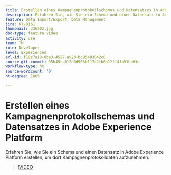 ```yaml
---
title: Erstellen eines Kampagnenprotokollschemas und Datensatzes in Adobe Experience Platform
description: Erfahren Sie, wie Sie ein Schema und einen Datensatz in Adobe Experience Platform erstellen, um dort Kampagnenprotokolldaten aufzunehmen.
feature: Data Import/Export, Data Management
jira: KT-8161
thumbnail: 336903.jpg
doc-type: feature video
activity: use
team: TM
role: Developer
level: Experienced
exl-id: f10c7a18-8ba3-4527-a92b-bc95403042c8
source-git-commit: 05b49ca012d0d505b117a2fb6b12ff41b51be63e
workflow-type: ht
source-wordcount: '0'
ht-degree: 100%

---
```


# Erstellen eines Kampagnenprotokollschemas und Datensatzes in Adobe Experience Platform

Erfahren Sie, wie Sie ein Schema und einen Datensatz in Adobe Experience Platform erstellen, um dort Kampagnenprotokolldaten aufzunehmen.

>[!VIDEO](https://video.tv.adobe.com/v/336903?quality=12&learn=on)
